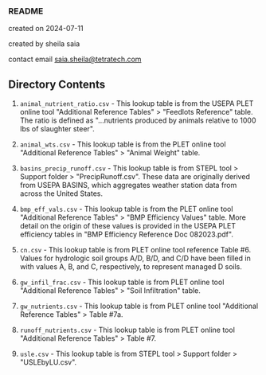 ### README

created on 2024-07-11

created by sheila saia

contact email saia.sheila@tetratech.com

## Directory Contents

1. `animal_nutrient_ratio.csv` - This lookup table is from the USEPA PLET online tool "Additional Reference Tables" > "Feedlots Reference" table. The ratio is defined as "...nutrients produced by animals relative to 1000 lbs of slaughter steer".

2. `animal_wts.csv` - This lookup table is from the PLET online tool "Additional Reference Tables" > "Animal Weight" table.

3. `basins_precip_runoff.csv` - This lookup table is from STEPL tool > Support folder > "PrecipRunoff.csv". These data are originally derived from USEPA BASINS, which aggregates weather station data from across the United States.

4. `bmp_eff_vals.csv` - This lookup table is from the PLET online tool "Additional Reference Tables" > "BMP Efficiency Values" table. More detail on the origin of these values is provided in the USEPA PLET efficiency tables in "BMP Efficiency Reference Doc 082023.pdf".

5. `cn.csv` - This lookup table is from PLET online tool reference Table #6. Values for hydrologic soil groups A/D, B/D, and C/D have been filled in with values A, B, and C, respectively, to represent managed D soils.

6. `gw_infil_frac.csv` - This lookup table is from PLET online tool "Additional Reference Tables" > "Soil Infiltration" table.

7. `gw_nutrients.csv` - This lookup table is from PLET online tool "Additional Reference Tables" > Table #7a.

8. `runoff_nutrients.csv` - This lookup table is from PLET online tool "Additional Reference Tables" > Table #7.

9. `usle.csv` - This lookup table is from STEPL tool > Support folder > "USLEbyLU.csv".